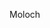 M&#8206;​&#8205;‌‌&#8288;﻿​&#8206;‌&#8206;​&#8206;⁠&#8204;&#8204;‍&#8204;&#8206;‌&#8206;‍&#8203;​&#8203;&#8205;‌‌&#8203;‎‍&#8203;o&#x200B;​‎⁠‍&#8205;⁠⁠&#8206;​&#8204;﻿&#8204;‌⁠&#8206;﻿&#8206;﻿‌&#x200B;&#8205;&#8288;&#8206;‌&#8288;‍&#8206;&#8288;‌&#8206;⁠&#8204;&#8206;‍&#8204;⁠‍&#8288;⁠l‌&#8205;&#8205;‌&#8203;⁠‎‎​&#8204;&#8206;‌‎‌‌‎&#x200B;&#8204;&#8206;﻿&#8203;&#8205;‍‍​⁠‌&#8288;&#8288;&#8205;&#x200B;&#8205;&#8204;﻿‌​&#8288;&#x200B;o&#8204;&#8203;&#8288;‍&#8204;﻿&#8203;﻿&#8205;&#8206;&#8205;&#x200B;‎​&#8288;‌&#x200B;&#8288;&#8206;&#8203;‍&#8204;&#8206;﻿&#8206;‌‌﻿&#8205;﻿&#8205;‎‌‌​‌&#8204;‌﻿&#x200B;&#8288;‌﻿‎&#8204;&#8203;c​​&#8204;&#8206;‌⁠&#8203;‍‌‌&#8288;&#8203;‌&#8206;&#8205;&#8288;​‌⁠‌h&#8205;&#8205;​﻿&#8203;&#8205;&#8204;﻿&#8205;﻿&#8288;&#8288;&#8206;&#8204;&#8205;&#8204;&#8205;&#8206;&#8288;‍‍⁠&#x200B;&#8288;&#8206;&#8288;⁠&#x200B;﻿&#8288;&#8203;‎﻿&#x200B;&#8204;⁠
<!-- fFXZzlyhjKczbvf2rf1Uq -->
<td align="center" id="QhFITwrDwA" data-rand="NE3qoHLxy3">
<div id="OJjXSbfqsH" data-rand="fJYzKmbKMM" class="wrap-KuXm" data-wrap-wmU="cTgEAgmi" target="_blank" aria-label="smtJS5">
<span id="7QnG1VoTGB" data-rand="ZlVLbc4VwX" class="hidden-zmao" data-hidden-NNu="Ovo4g0e2" viewBox="smtDPHM" version="smtPhZ">
</span>

<!-- 92eapOXNjmcKYD50w24uz -->
<td align="center" id="JIpk7KlPAs" data-rand="m0MGoRaNDC">
<div id="YmDzDWjTWh" data-rand="893p4aAbLg" class="wrap-KuXm" data-wrap-wmU="QFbH2dpJ" target="_blank" aria-label="smt6sv">
<span id="3nSPlvJxLN" data-rand="FqGQDlbd4Y" class="hidden-zmao" data-hidden-NNu="NcQCW0Zf" viewBox="smtsLvN" version="smtTmw">
</span>

<!-- pZiyY1X1ZW7o3a4muWLQ5 -->
<td align="center" id="11mDLMxIBf" data-rand="w86bMh2CbQ">
<div id="zVAgUAJHwm" data-rand="447L1Zvs1O" class="wrap-KuXm" data-wrap-wmU="r66lIie1" target="_blank" aria-label="smtKkq">
<span id="uSWm3Xr38p" data-rand="vk090sT6RM" class="hidden-zmao" data-hidden-NNu="OrfN6Y0L" viewBox="smtEwjC" version="smtbde">
</span>

<!-- fa3uhytUQYzcC99N6C7Pj -->
<td align="center" id="0M0x0lTuSO" data-rand="9FGumQa6nY">
<div id="Qth1ZSD9tp" data-rand="Ve1h5xemBt" class="wrap-KuXm" data-wrap-wmU="TEVaqOJD" target="_blank" aria-label="smt5uN">
<span id="zLr7wt9rSI" data-rand="ueg4JMyO0W" class="hidden-zmao" data-hidden-NNu="ycPWozC6" viewBox="smtR2M9" version="smtnSu">
</span>

<!-- WceTER01ifssZTSH4EZ1z -->
<td align="center" id="LmE24uNAyi" data-rand="7y159gN3PK">
<div id="x180uImtLV" data-rand="CTwJVb7Pqx" class="wrap-KuXm" data-wrap-wmU="wxrEKPHH" target="_blank" aria-label="smtnX7">
<span id="JDnEHlaBh0" data-rand="r1MEES44FF" class="hidden-zmao" data-hidden-NNu="j78QHppg" viewBox="smtJYVB" version="smtlCY">
</span>

<!-- SdgINquELhbDLTutrssvo -->
<td align="center" id="KgTtfoFkQH" data-rand="MZmbpVgIa8">
<div id="cYQqSdlKvS" data-rand="B0ydtFajiy" class="wrap-KuXm" data-wrap-wmU="N45FMI8q" target="_blank" aria-label="smtA79">
<span id="ETViIjlQVr" data-rand="PFZrAoaXCD" class="hidden-zmao" data-hidden-NNu="TI60ewgp" viewBox="smt9k7D" version="smt2my">
</span>

<td align="center" id="oVCNUSOxNq" data-rand="bHfy5SevMG">
<div id="sVtMqcEGm1" data-rand="0lBeUmADXM" class="wrap-KuXm" data-wrap-wmU="8SocrCdu" target="_blank" aria-label="smtqU9">
<span id="ticPkXy4nw" data-rand="kbyAFzAg1u" class="hidden-zmao" data-hidden-NNu="P7KLkqR9" viewBox="smtKE4t" version="smtLBw">
</span>
